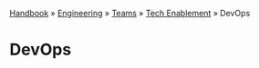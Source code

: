 [Handbook](/readme.md) » [Engineering](/engineering/readme.md) » [Teams](/engineering/teams/readme.md) » [Tech Enablement](/engineering/teams/tech/readme.md) » DevOps

# DevOps